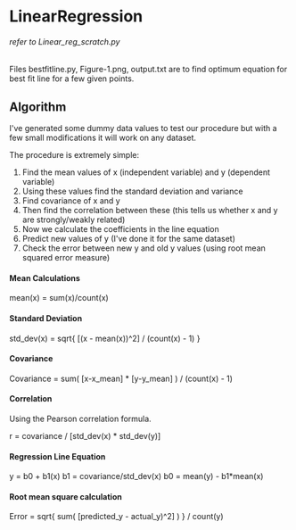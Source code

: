 # LinearRegression

###### refer to Linear_reg_scratch.py 

Files bestfitline.py, Figure-1.png, output.txt are to find optimum equation for best fit line for a few given points.

## Algorithm 

I've generated some dummy data values to test our procedure but with a few small modifications it will work on any dataset.

The procedure is extremely simple:
1.  Find the mean values of x (independent variable) and y (dependent variable)
2.  Using these values find the standard deviation and variance 
3.  Find covariance of x and y
4.  Then find the correlation between these (this tells us whether x and y are strongly/weakly related)
5.  Now we calculate the coefficients in the line equation
6.  Predict new values of y (I've done it for the same dataset)
7.  Check the error between new y and old y values (using root mean squared error measure)

#### Mean Calculations

mean(x) = sum(x)/count(x)

#### Standard Deviation

std_dev(x) = sqrt{ [(x - mean(x))^2] / (count(x) - 1) }

#### Covariance

Covariance = sum( [x-x_mean] * [y-y_mean] ) / (count(x) - 1)

#### Correlation

Using the Pearson correlation formula.

r = covariance / [std_dev(x) * std_dev(y)]

#### Regression Line Equation

y = b0 + b1(x)
b1 = covariance/std_dev(x)
b0 = mean(y) - b1*mean(x)

#### Root mean square calculation

Error = sqrt{ sum( [predicted_y - actual_y)^2] ) } / count(y)
